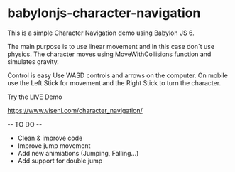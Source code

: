 ﻿# babylonjs-character-navigation
This is a simple Character Navigation demo using Babylon JS 6.

The main purpose is to use linear movement and in this case don´t use physics.
The character moves using MoveWithCollisions function and simulates gravity.

Control is easy
Use WASD controls and arrows on the computer.
On mobile use the Left Stick for movement and the Right Stick to turn the character.

Try the LIVE Demo

https://www.viseni.com/character_navigation/

-- TO DO --
- Clean & improve code
- Improve jump movement
- Add new animiations (Jumping, Falling...)
- Add support for double jump
